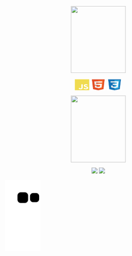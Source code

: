 
 <div align=center>
     <img align="center" width="148" height="180" src="https://media1.tenor.com/images/68e8337fb4eb7e40645d832c64762a8b/tenor.gif?itemid=19443613">
 </div>
  
  <div align=center style="display: inline_block"><br>
  <img align="center" alt="Js" height="30" width="40" src="https://raw.githubusercontent.com/devicons/devicon/master/icons/javascript/javascript-plain.svg">
  <!–<img align="center" alt="Ts" height="30" width="40" src="https://raw.githubusercontent.com/devicons/devicon/master/icons/typescript/typescript-plain.svg">
  <img align="center" alt="HTML" height="30" width="40"  src="https://raw.githubusercontent.com/devicons/devicon/master/icons/html5/html5-original.svg">
  <img align="center" alt="CSS" height="30" width="40" src="https://raw.githubusercontent.com/devicons/devicon/master/icons/css3/css3-original.svg">
  <!–<img align="center" alt="Python" height="30" width="40" src="https://raw.githubusercontent.com/devicons/devicon/master/icons/python/python-original.svg">
  

</div>
<div align=center>
  <p></p>  
</div>
  
 <div align=center>
     <img align="center" width="148" height="180" src="https://user-images.githubusercontent.com/29803756/87879392-c9840e00-c9c0-11ea-9efd-4618c9d264ca.png">
 </div>
   <p></p> 
  <div align=center>   
   
  <a href = "mailto:eng.caiojannuzzi@outlook.com"><img src="https://img.shields.io/badge/Microsoft_Outlook-0078D4?style=for-the-badge&logo=microsoft-outlook&logoColor=white" target="_blank"></a>
  <a href="https://www.linkedin.com/in/caiojannuzzi/" target="_blank"><img src="https://img.shields.io/badge/-LinkedIn-%230077B5?style=for-the-badge&logo=linkedin&logoColor=white" target="_blank"></a> 
   
   
   
 </div> 

 ![Snake animation](https://github.com/cjannuzzi/cjannuzzi/blob/output/github-contribution-grid-snake.svg)

